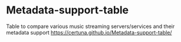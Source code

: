 # Metadata-support-table
Table to compare various music streaming servers/services and their metadata support
https://certuna.github.io/Metadata-support-table/
